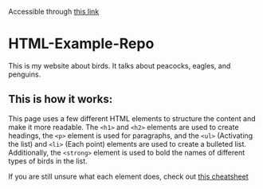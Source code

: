 Accessible through [this link](https://ba-computer-science-club.github.io/HTML-Example-Repo/)

# HTML-Example-Repo

This is my website about birds. It talks about peacocks, eagles, and penguins.

## This is how it works:

This page uses a few different HTML elements to structure the content and make it more readable. The `<h1>` and `<h2>` elements are used to create headings, the `<p>` element is used for paragraphs, and the `<ul>` (Activating the list) and `<li>` (Each point) elements are used to create a bulleted list. Additionally, the `<strong>` element is used to bold the names of different types of birds in the list.
  
If you are still unsure what each element does, check out [this cheatsheet](https://www.codecademy.com/learn/learn-html/modules/learn-html-elements/cheatsheet)
